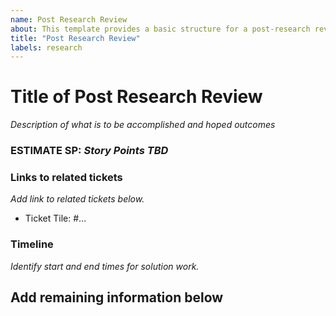 ```yaml
---
name: Post Research Review
about: This template provides a basic structure for a post-research review activity
title: "Post Research Review"
labels: research
---
```


# Title of Post Research Review
*Description of what is to be accomplished and hoped outcomes*

### ESTIMATE SP: *Story Points TBD*

### Links to related tickets
*Add link to related tickets below.*
- Ticket Tile: #...

### Timeline
*Identify start and end times for solution work.*

## Add remaining information below
